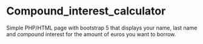 # Compound_interest_calculator
Simple PHP/HTML page with bootstrap 5 that displays your name, last name and compound interest for the amount of euros  you want to borrow. 

